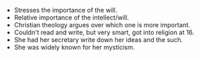 - Stresses the importance of the will.
- Relative importance of the intellect/will.
- Christian theology argues over which one is more important.
- Couldn't read and write, but very smart, got into religion at 16.
- She had her secretary write down her ideas and the such.
- She was widely known for her mysticism.